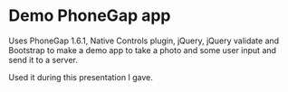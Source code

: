 # Demo PhoneGap app

Uses PhoneGap 1.6.1, Native Controls plugin, jQuery, jQuery validate and Bootstrap to make a demo app to take a photo and some user input and send it to a server.

Used it during this presentation I gave.